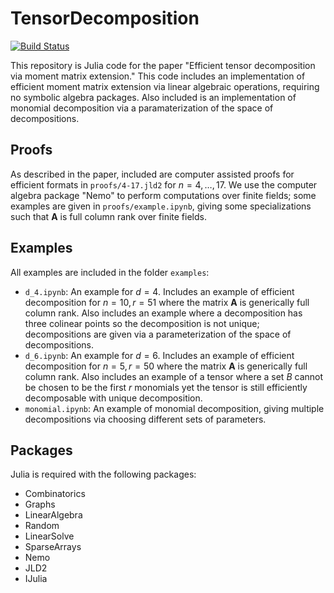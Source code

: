 # TensorDecomposition

[![Build Status](https://github.com/rhshi/TensorDecomposition.jl/actions/workflows/CI.yml/badge.svg?branch=main)](https://github.com/rhshi/TensorDecomposition.jl/actions/workflows/CI.yml?query=branch%3Amain)

This repository is Julia code for the paper "Efficient tensor decomposition via moment matrix extension."  This code includes an implementation of efficient moment matrix extension via linear algebraic operations, requiring no symbolic algebra packages.  Also included is an implementation of monomial decomposition via a paramaterization of the space of decompositions.

## Proofs
As described in the paper, included are computer assisted proofs for efficient formats in `proofs/4-17.jld2` for $n=4, \dots, 17$.  We use the computer algebra package "Nemo" to perform computations over finite fields; some examples are given in `proofs/example.ipynb`, giving some specializations such that $\mathbf{A}$ is full column rank over finite fields.

## Examples
All examples are included in the folder `examples`:
- `d_4.ipynb`: An example for $d=4$.  Includes an example of efficient decomposition for $n=10, r=51$ where the matrix $\mathbf{A}$ is generically full column rank.  Also includes an example where a decomposition has three colinear points so the decomposition is not unique; decompositions are given via a parameterization of the space of decompositions.
- `d_6.ipynb`: An example for $d=6$.  Includes an example of efficient decomposition for $n=5, r=50$ where the matrix $\mathbf{A}$ is generically full column rank.  Also includes an example of a tensor where a set $B$ cannot be chosen to be the first $r$ monomials yet the tensor is still efficiently decomposable with unique decomposition.
- `monomial.ipynb`: An example of monomial decomposition, giving multiple decompositions via choosing different sets of parameters.

## Packages
Julia is required with the following packages:
- Combinatorics
- Graphs
- LinearAlgebra
- Random
- LinearSolve
- SparseArrays
- Nemo
- JLD2
- IJulia

